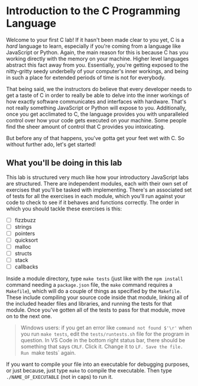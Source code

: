 # Introduction to the C Programming Language

Welcome to your first C lab! If it hasn't been made clear to you yet, C is a _hard_ language to learn, especially if you're coming from a language like JavaScript or Python. Again, the main reason for this is because C has you working directly with the memory on your machine. Higher level languages abstract this fact away from you. Essentially, you're getting exposed to the nitty-gritty seedy underbelly of your computer's inner workings, and being in such a place for extended periods of time is not for everybody. 

That being said, we the instructors do believe that every developer needs to get a taste of C in order to really be able to delve into the inner workings of how exactly software communicates and interfaces with hardware. That's not really something JavaScript or Python will expose to you. Additionally, once you get acclimated to C, the language provides you with unparalleled control over how your code gets executed on your machine. Some people find the sheer amount of control that C provides you intoxicating. 

But before any of that happens, you've gotta get your feet wet with C. So without further ado, let's get started!

## What you'll be doing in this lab

This lab is structured very much like how your introductory JavaScript labs are structured. There are independent modules, each with their own set of exercises that you'll be tasked with implementing. There's an associated set of tests for all the exercises in each module, which you'll run against your code to check to see if it behaves and functions correctly. The order in which you should tackle these exercises is this:

  - [ ] fizzbuzz
  - [ ] strings
  - [ ] pointers
  - [ ] quicksort
  - [ ] malloc
  - [ ] structs
  - [ ] stack
  - [ ] callbacks

Inside a module directory, type `make tests` (just like with the `npm install` command needing a `package.json` file, the `make` command requires a `Makefile`), which will do a couple of things as specified by the `Makefile`. These include compiling your source code inside that module, linking all of the included header files and libraries, and running the tests for that module. Once you've gotten all of the tests to pass for that module, move on to the next one.

> Windows users: if you get an error like `command not found $'\r'` when you run `make tests`, edit the `tests/runtests.sh` file for the program in question. In VS Code in the bottom right status bar, there should be something that says `CRLF`. Click it. Change it to `LF. Save the file. Run `make tests` again.

If you want to compile your file into an executable for debugging purposes, or just because, just type `make` to compile the executable. Then type `./NAME_OF_EXECUTABLE` (not in caps) to run it.  

